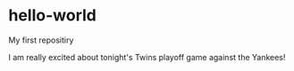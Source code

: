 # hello-world
My first repositiry

I am really excited about tonight's Twins playoff game against the Yankees!
